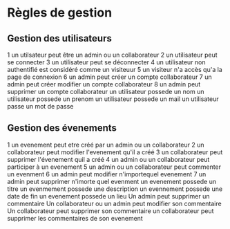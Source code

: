 # Règles de gestion

## Gestion des utilisateurs
1 un utilsateur peut être un admin ou un collaborateur
2 un utilisateur peut se connecter
3 un utilisateur peut se déconnecter
4 un utilisateur non authentifié est considéré comme un visiteuur
5 un visiteur n'a accès qu'a la page de connexion
6 un admin peut créer un compte collaborateur
7 un admin peut créer modifier un compte collaborateur
8 un admin peut supprimer un compte collaborateur
un utilisateur possede un nom
un utilisateur possede un prenom
un utilisateur possede un mail
un utilisateur passe un mot de passe

## Gestion des évenements
1 un evenement peut etre créé par un admin ou un collaborateur
2 un collaborateur peut modifier l'evenement qu'il a créé
3 un collaborateur peut supprimer l'évenement quil a créé
4 un admin ou un collaborateur peut participer à un evenement
5 un admin ou un collaborateur peut commenter un evenment
6 un admin peut modifier n'importequel evenement
7 un admin peut supprimer n'imorte quel evenment
un evenement possede un titre
un evenmement possede une description 
un evennement possede une date de fin 
un evenement possede un lieu
Un admin peut supprimer un commentaire
Un collaborateur ou un admin peut modifier son commentaire
Un collaborateur peut supprimer son commentaire
un collaborateur peut supprimer les commentaires de son evenement